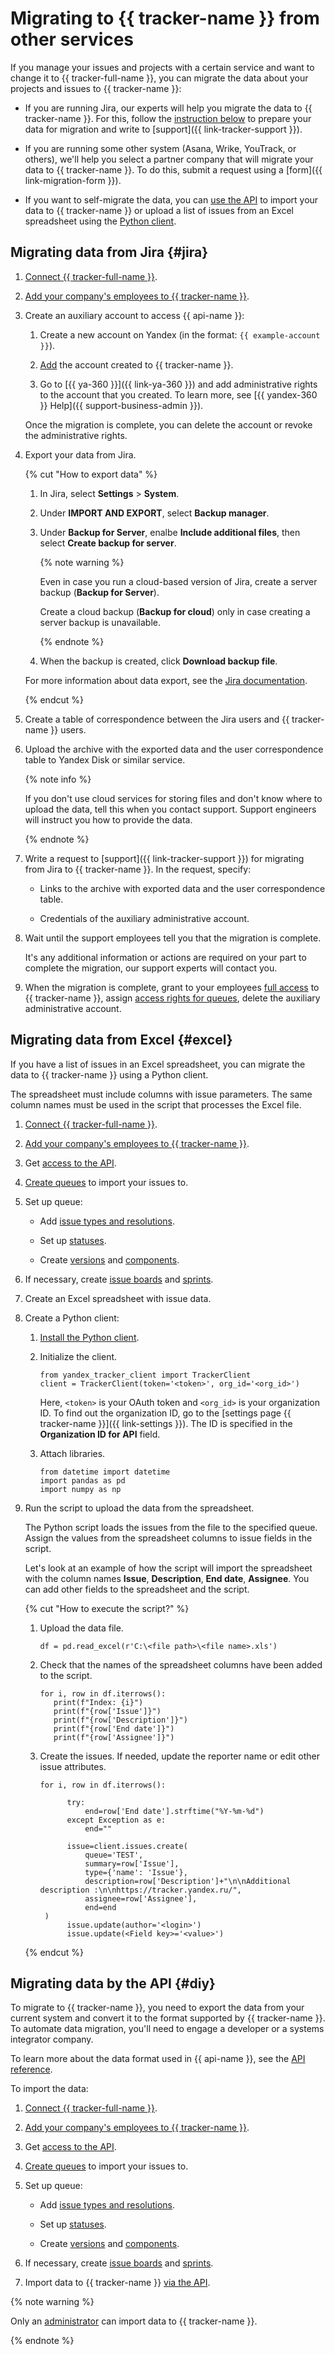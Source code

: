 # Migrating to {{ tracker-name }} from other services

If you manage your issues and projects with a certain service and want to change it to {{ tracker-full-name }}, you can migrate the data about your projects and issues to {{ tracker-name }}:

* If you are running Jira, our experts will help you migrate the data to {{ tracker-name }}. For this, follow the [instruction below](#jira) to prepare your data for migration and write to [support]({{ link-tracker-support }}).

* If you are running some other system (Asana, Wrike, YouTrack, or others), we'll help you select a partner company that will migrate your data to {{ tracker-name }}. To do this, submit a request using a [form]({{ link-migration-form }}).

* If you want to self-migrate the data, you can [use the API](#diy) to import your data to {{ tracker-name }} or upload a list of issues from an Excel spreadsheet using the [Python client](#excel).

## Migrating data from Jira {#jira}


1. [Connect {{ tracker-full-name }}](enable-tracker.md).

1. [Add your company's employees to {{ tracker-name }}](add-users.md).

1. Create an auxiliary account to access {{ api-name }}:

   1. Create a new account on Yandex (in the format: `{{ example-account }}`).

   1. [Add](add-users.md#invite_user) the account created to {{ tracker-name }}.

   1. Go to [{{ ya-360 }}]({{ link-ya-360 }}) and add administrative rights to the account that you created. To learn more, see [{{ yandex-360 }} Help]({{ support-business-admin }}).

   Once the migration is complete, you can delete the account or revoke the administrative rights.

1. Export your data from Jira.

   {% cut "How to export data" %}

   1. In Jira, select **Settings** > **System**.

   1. Under **IMPORT AND EXPORT**, select **Backup manager**.

   1. Under **Backup for Server**, enalbe **Include additional files**, then select **Create backup for server**.

      {% note warning %}

      Even in case you run a cloud-based version of Jira, create a server backup (**Backup for Server**).

      Create a cloud backup (**Backup for cloud**) only in case creating a server backup is unavailable.

      {% endnote %}

   1. When the backup is created, click **Download backup file**.

   For more information about data export, see the [Jira documentation](https://support.atlassian.com/jira-cloud-administration/docs/export-issues/).

   {% endcut %}

1. Create a table of correspondence between the Jira users and {{ tracker-name }} users.

1. Upload the archive with the exported data and the user correspondence table to Yandex Disk or similar service.

   {% note info %}

   If you don't use cloud services for storing files and don't know where to upload the data, tell this when you contact support. Support engineers will instruct you how to provide the data.

   {% endnote %}

1. Write a request to [support]({{ link-tracker-support }}) for migrating from Jira to {{ tracker-name }}. In the request, specify:

   * Links to the archive with exported data and the user correspondence table.

   * Credentials of the auxiliary administrative account.

1. Wait until the support employees tell you that the migration is complete.

   It's any additional information or actions are required on your part to complete the migration, our support experts will contact you.

1. When the migration is complete, grant to your employees [full access](access.md) to {{ tracker-name }}, assign [access rights for queues](manager/queue-access.md), delete the auxiliary administrative account.

## Migrating data from Excel {#excel}

If you have a list of issues in an Excel spreadsheet, you can migrate the data to {{ tracker-name }} using a Python client.

The spreadsheet must include columns with issue parameters. The same column names must be used in the script that processes the Excel file.

1. [Connect {{ tracker-full-name }}](enable-tracker.md).

1. [Add your company's employees to {{ tracker-name }}](add-users.md).

1. Get [access to the API](concepts/access.md#section_about_python_client).

1. [Create queues](manager/create-queue.md) to import your issues to.

1. Set up queue:

   - Add [issue types and resolutions](manager/add-ticket-type.md).

   - Set up [statuses](manager/workflow.md).

   - Create [versions](manager/versions.md) and [components](manager/components.md).

1. If necessary, create [issue boards](manager/create-agile-board.md) and [sprints](manager/create-agile-sprint.md).

1. Create an Excel spreadsheet with issue data.

1. Create a Python client:

   1. [Install the Python client](user/python.md).

   1. Initialize the client.

      ```
      from yandex_tracker_client import TrackerClient
      client = TrackerClient(token='<token>', org_id='<org_id>')
      ```
      Here, `<token>` is your OAuth token and `<org_id>` is your organization ID. To find out the organization ID, go to the [settings page {{ tracker-name }}]({{ link-settings }}). The ID is specified in the **Organization ID for API** field.

   1. Attach libraries.

      ```
      from datetime import datetime
      import pandas as pd
      import numpy as np
      ```

1. Run the script to upload the data from the spreadsheet.

   The Python script loads the issues from the file to the specified queue. Assign the values from the spreadsheet columns to issue fields in the script.

   Let's look at an example of how the script will import the spreadsheet with the column names **Issue**, **Description**, **End date**, **Assignee**. You can add other fields to the spreadsheet and the script.

   {% cut "How to execute the script?" %}

   1. Upload the data file.

      ```
      df = pd.read_excel(r'C:\<file path>\<file name>.xls')
      ```

   1. Check that the names of the spreadsheet columns have been added to the script.

      ```
      for i, row in df.iterrows():
         print(f"Index: {i}")
         print(f"{row['Issue']}")
         print(f"{row['Description']}")
         print(f"{row['End date']}")
         print(f"{row['Assignee']}")
      ```

   1. Create the issues. If needed, update the reporter name or edit other issue attributes.

      ```
      for i, row in df.iterrows():

            try:
                end=row['End date'].strftime("%Y-%m-%d")
            except Exception as e:
                end=""

            issue=client.issues.create(
                queue='TEST',
                summary=row['Issue'],
                type={'name': 'Issue'},
                description=row['Description']+"\n\nAdditional description :\n\nhttps://tracker.yandex.ru/",
                assignee=row['Assignee'],
                end=end
       )
            issue.update(author='<login>')
            issue.update(<Field key>='<value>')

      ```
   {% endcut %}

## Migrating data by the API {#diy}

To migrate to {{ tracker-name }}, you need to export the data from your current system and convert it to the format supported by {{ tracker-name }}. To automate data migration, you'll need to engage a developer or a systems integrator company.

To learn more about the data format used in {{ api-name }}, see the [API reference](concepts/import/import-ticket.md).

To import the data:

1. [Connect {{ tracker-full-name }}](enable-tracker.md).

1. [Add your company's employees to {{ tracker-name }}](add-users.md).

1. Get [access to the API](concepts/access.md).

1. [Create queues](manager/create-queue.md) to import your issues to.

1. Set up queue:

   - Add [issue types and resolutions](manager/add-ticket-type.md).

   - Set up [statuses](manager/workflow.md).

   - Create [versions](manager/versions.md) and [components](manager/components.md).

1. If necessary, create [issue boards](manager/create-agile-board.md) and [sprints](manager/create-agile-sprint.md).

1. Import data to {{ tracker-name }} [via the API](concepts/import/import-ticket.md).


{% note warning %}

Only an [administrator](role-model.md) can import data to {{ tracker-name }}.

{% endnote %}

